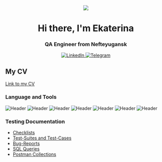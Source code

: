 <div id="Header" align="center">
   <img src="assets/video_preview_h264.gif"/>
</div>

<div id="Im" align="center">
    <h1>Hi there, I'm  Ekaterina </h1>
    <h3>QA Engineer from Nefteyugansk</h3>
</div>

<div id="socials" align="center">
    <a href="https://www.linkedin.com/in/ekaterina-burlakova-95b05825b/">
    <img src="https://img.shields.io/badge/LinkedIn-blue?style=for-the-badge&logo=linkedin&logoColor=white" alt="LinkedIn"/>
  </a>
    <a href="https://t.me/ludanimo">
    <img src="https://img.shields.io/badge/Telegram-blue?style=for-the-badge&logo=telegram&logoColor=white" alt="Telegram"/>
  </a>
</div>


## My CV
[Link to my CV](https://drive.google.com/file/d/1X6O8tTOxiYplGlFQDPFViCxdNX6Q8IyW/view?usp=sharing)



### Language and Tools
![Header](https://img.shields.io/badge/Jira-090909?style=for-the-badge&logo=jira&logoColor=136be1)
![Header](https://img.shields.io/badge/Postman-090909?style=for-the-badge&logo=postman&logoColor=f76935)
![Header](https://img.shields.io/badge/Swagger-090909?style=for-the-badge&logo=swagger&logoColor=7ede2b)
![Header](https://img.shields.io/badge/Github-090909?style=for-the-badge&logo=github&logoColor=8cc4d7)
![Header](https://img.shields.io/badge/MySQL-090909?style=for-the-badge&logo=mysql&logoColor=00618a)
![Header](https://img.shields.io/badge/DevTools-090909?style=for-the-badge&logo=googlechrome&logoColor=2674f2)
![Header](https://img.shields.io/badge/TestRail-090909?style=for-the-badge&logo=&logoColor=71b556)



### Testing Documentation

- [Checklists](https://github.com/ludanimo/Checklists)
- [Test-Suites and Test-Cases](https://github.com/ludanimo/Test-Suites-and-Test-Cases)
- [Bug-Reports](https://github.com/ludanimo/Bug-Reports)
- [SQL Queries](https://github.com/ludanimo/SQL-Queries)
- [Postman Collections](https://github.com/ludanimo/Postman-Collection)
